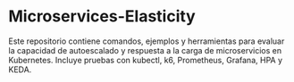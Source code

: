# Microservices-Elasticity
Este repositorio contiene comandos, ejemplos y herramientas para evaluar la capacidad de autoescalado y respuesta a la carga de microservicios en Kubernetes. Incluye pruebas con kubectl, k6, Prometheus, Grafana, HPA y KEDA.
